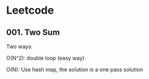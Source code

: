 # Leetcode

## 001. Two Sum

Two ways: 

O(N^2): double loop (easy way)

O(N): Use hash map, the solution is a one pass solution
